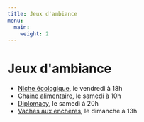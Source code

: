 ```yaml
---
title: Jeux d'ambiance
menu:
  main:
    weight: 2
---
```


# Jeux d'ambiance

  - [Niche écologique](niche-ecologique), le vendredi à 18h
  - [Chaine alimentaire](chaine-alimentaire), le samedi à 10h
  - [Diplomacy](diplomacy), le samedi à 20h
  - [Vaches aux enchères](vaches-aux-encheres), le dimanche à 13h
